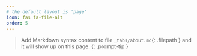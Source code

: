 ```yaml
---
# the default layout is 'page'
icon: fas fa-file-alt
order: 5
---
```


> Add Markdown syntax content to file `_tabs/about.md`{: .filepath } and it will show up on this page.
{: .prompt-tip }
